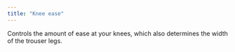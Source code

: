 ```yaml
---
title: "Knee ease"
---
```


Controls the amount of ease at your knees, which also determines the width of the trouser legs.





